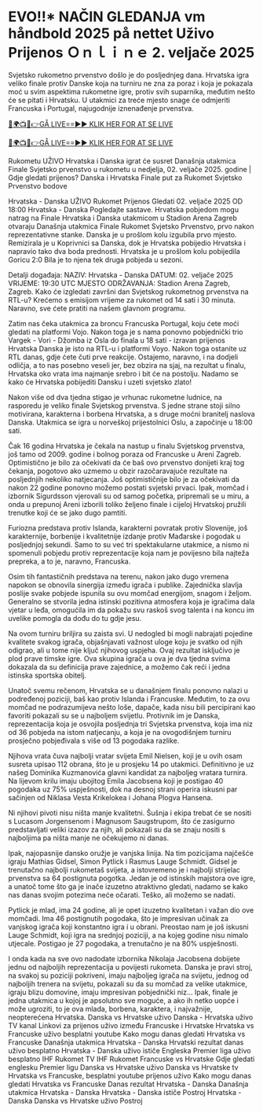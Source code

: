 # EVO!!* NAČIN GLEDANJA vm håndbold 2025 på nettet Uživo Prijenos Ｏｎｌｉｎｅ 2. veljače 2025 #

Svjetsko rukometno prvenstvo došlo je do posljednjeg dana. Hrvatska igra veliko finale protiv Danske koja na turniru ne zna za poraz i koja je pokazala moć u svim aspektima rukometne igre, protiv svih suparnika, međutim nešto će se pitati i Hrvatsku. U utakmici za treće mjesto snage će odmjeriti Francuska i Portugal, najugodnije iznenađenje prvenstva.

[🔴🌍📺📱👉GÅ LIVE==►► KLIK HER FOR AT SE LIVE](https://t.co/jjpnAuKR0c)

[🔴🌍📺📱👉GÅ LIVE==►► KLIK HER FOR AT SE LIVE](https://t.co/jjpnAuKR0c)

Rukometu UŽIVO Hrvatska i Danska igrat će susret Današnja utakmica Finale Svjetsko prvenstvo u rukometu u nedjelja, 02. veljače 2025. godine | Gdje gledati prijenos?
Danska i Hrvatska Finale put za Rukomet Svjetsko Prvenstvo bodove

Hrvatska - Danska UŽIVO Rukomet Prijenos Gledati 02. veljače 2025
OD 18:00 Hrvatska - Danska Pogledajte sastave. Hrvatska pobjedom mogu natrag na Finale
Hrvatska i Danska utakmicom u Stadion Arena Zagreb otvaraju Današnja utakmica Finale Rukomet Svjetsko Prvenstvo, prvo nakon reprezentativne stanke. Danska je u prošlom kolu izgubila prvo mjesto. Remizirala je u Koprivnici sa Danska, dok je Hrvatska pobijedio Hrvatska i napravio tako dva boda prednosti. Hrvatska je u prošlom kolu pobijedila Goricu 2:0 Bila je to njena tek druga pobjeda u sezoni.

Detalji događaja:
NAZIV: Hrvatska - Danska
DATUM: 02. veljače 2025
VRIJEME: 19:30 UTC
MJESTO ODRŽAVANJA: Stadion Arena Zagreb, Zagreb.
Kako će izgledati završni dan Svjetskog rukometnog prvenstva na RTL-u? Krećemo s emisijom vrijeme za rukomet od 14 sati i 30 minuta. Naravno, sve ćete pratiti na našem glavnom programu.

Zatim nas čeka utakmica za broncu Francuska Portugal, koju ćete moći gledati na platformi Vojo. Nakon toga je s nama ponovno pobjednički trio Vargek - Vori - Džomba iz Osla do finala u 18 sati - izravan prijenos Hrvatska Danska je isto na RTL-u i platformi Voyo. Nakon toga ostanite uz RTL danas, gdje ćete čuti prve reakcije. Ostajemo, naravno, i na dodjeli odličja, a to nas posebno veseli jer, bez obzira na sjaj, na rezultat u finalu, Hrvatska oko vrata ima najmanje srebro i bit će na postolju. Nadamo se kako će Hrvatska pobijediti Dansku i uzeti svjetsko zlato!

Nakon više od dva tjedna stigao je vrhunac rukometne ludnice, na rasporedu je veliko finale Svjetskog prvenstva. S jedne strane stoji silno motivirana, karakterna i borbena Hrvatska, a s druge moćni branitelj naslova Danska. Utakmica se igra u norveškoj prijestolnici Oslu, a započinje u 18:00 sati.

Čak 16 godina Hrvatska je čekala na nastup u finalu Svjetskog prvenstva, još tamo od 2009. godine i bolnog poraza od Francuske u Areni Zagreb. Optimistično je bilo za očekivati da će baš ovo prvenstvo donijeti kraj tog čekanja, pogotovo ako uzmemo u obzir razočaravajuće rezultate na posljednjih nekoliko natjecanja. Još optimističnije bilo je za očekivati da nakon 22 godine ponovno možemo postati svjetski prvaci. Ipak, momčad i izbornik Sigurdsson vjerovali su od samog početka, pripremali se u miru, a onda u prepunoj Areni izborili toliko željeno finale i cijeloj Hrvatskoj pružili trenutke koji će se jako dugo pamtiti.

Furiozna predstava protiv Islanda, karakterni povratak protiv Slovenije, još karakternije, borbenije i kvalitetnije izdanje protiv Mađarske i pogodak u posljednjoj sekundi. Samo to su već tri spektakularne utakmice, a nismo ni spomenuli pobjedu protiv reprezentacije koja nam je povijesno bila najteža prepreka, a to je, naravno, Francuska.

Osim tih fantastičnih predstava na terenu, nakon jako dugo vremena napokon se obnovila sinergija između igrača i publike. Zajednička slavlja poslije svake pobjede ispunila su ovu momčad energijom, snagom i željom. Generalno se stvorila jedna istinski pozitivna atmosfera koja je igračima dala vjetar u leđa, omogućila im da pokažu svu raskoš svog talenta i na koncu im uvelike pomogla da dođu do tu gdje jesu.

Na ovom turniru briljira su zaista svi. U nedogled bi mogli nabrajati pojedine kvalitete svakog igrača, objašnjavati važnost uloge koju je svatko od njih odigrao, ali u tome nije ključ njihovog uspjeha. Ovaj rezultat isključivo je plod prave timske igre. Ova skupina igrača u ova je dva tjedna svima dokazala da su definicija prave zajednice, a možemo čak reći i jedna istinska sportska obitelj.

Unatoč svemu rečenom, Hrvatska se u današnjem finalu ponovno nalazi u podređenoj poziciji, baš kao protiv Islanda i Francuske. Međutim, to za ovu momčad ne podrazumijeva nešto loše, dapače, kada nisu bili percipirani kao favoriti pokazali su se u najboljem svijetlu. Protivnik im je Danska, reprezentacija koja je osvojila posljednja tri Svjetska prvenstva, koja ima niz od 36 pobjeda na istom natjecanju, a koja je na ovogodišnjem turniru prosječno pobjeđivala s više od 13 pogodaka razlike.

Njihova vrata čuva najbolji vratar svijeta Emil Nielsen, koji je u ovih osam susreta upisao 112 obrana, što je u prosjeku 14 po utakmici. Definitivno je uz našeg Dominika Kuzmanovića glavni kandidat za najboljeg vratara turnira. Na lijevom krilu imaju ubojitog Emila Jacobsena koji je postigao 40 pogodaka uz 75% uspješnosti, dok na desnoj strani operira iskusni par sačinjen od Niklasa Vesta Krikelokea i Johana Plogva Hansena.

Ni njihovi pivoti nisu ništa manje kvalitetni. Šušnja i ekipa trebat će se nositi s Lucasom Jorgensenom i Magnusom Saugstrupom, što će zasigurno predstavljati veliki izazov za njih, ali pokazali su da se znaju nositi s najboljima pa ništa manje ne očekujemo ni danas.

Ipak, najopasnije dansko oružje je vanjska linija. Na tim pozicijama najčešće igraju Mathias Gidsel, Simon Pytlick i Rasmus Lauge Schmidt. Gidsel je trenutačno najbolji rukometaš svijeta, a istovremeno je i najbolji strijelac prvenstva sa 64 postignuta pogotka. Jedan je od istinskih majstora ove igre, a unatoč tome što ga je inače izuzetno atraktivno gledati, nadamo se kako nas danas svojim potezima neće očarati. Teško, ali možemo se nadati.

Pytlick je mlad, ima 24 godine, ali je opet izuzetno kvalitetan i važan dio ove momčadi. Ima 46 postignutih pogodaka, što je impresivan učinak za vanjskog igrača koji konstantno igra i u obrani. Preostao nam je još iskusni Lauge Schmidt, koji igra na srednjoj poziciji, a na kojeg godine nisu nimalo utjecale. Postigao je 27 pogodaka, a trenutačno je na 80% uspješnosti.

I onda kada na sve ovo nadodate izbornika Nikolaja Jacobsena dobijete jednu od najboljih reprezentacija u povijesti rukometa. Danska je pravi stroj, na svakoj su poziciji pokriveni, imaju najboljeg igrača na svijetu, jednog od najboljih trenera na svijetu, pokazali su da su momčad za velike utakmice, igraju blizu domovine, imaju impresivan pobjednički niz… Ipak, finale je jedna utakmica u kojoj je apsolutno sve moguće, a ako ih netko uopće i može ugroziti, to je ova mlada, borbena, karaktera, i najvažnije, neopterećena Hrvatska.
Danska vs Hrvatske uživo
Danska - Hrvatska uživo TV kanal
Linkovi za prijenos uživo između Francuske i Hrvatske
Hrvatska vs Francuske uživo besplatni youtube
Kako mogu danas gledati Hrvatska vs Francuske
Današnja utakmica Hrvatska - Danska
Hrvatski rezultat danas uživo besplatno
Hrvatska - Danska uživo ističe
Engleska Premier liga uživo besplatno
IHF Rukomet TV
IHF Rukomet Francuske vs Hrvatske
Gdje gledati englesku Premier ligu
Danska vs Hrvatske uživo
Danska vs Hrvatske tv
Hrvatska vs Francuske, besplatni youtube prijenos uživo
Kako mogu danas gledati Hrvatska vs Francuske
Danas rezultat Hrvatska - Danska
Današnja utakmica Hrvatska - Danska
Hrvatska - Danska ističe
Postroj Hrvatska - Danska
Danska vs Hrvatske uživo Postroj
